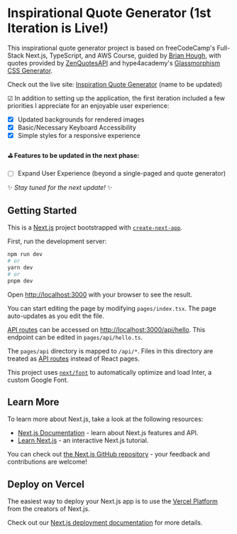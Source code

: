 # Inspirational Quote Generator (1st Iteration is Live!)
This inspirational quote generator project is based on freeCodeCamp's Full-Stack Next.js, TypeScript, and AWS Course, guided by [Brian Hough](https://github.com/BrianHHough/inspirational-quote-generator-freeCodeCamp), with quotes provided by [ZenQuotesAPI](https://zenquotes.io/) and hype4academy's [Glassmorphism CSS Generator](https://hype4.academy/tools/glassmorphism-generator).

Check out the live site: [Inspiration Quote Generator](https://prod.d28hmooal1ffyl.amplifyapp.com/) (name to be updated)

☑ In addition to setting up the application, the first iteration included a few priorities I appreciate for an enjoyable user experience: 
- [x] Updated backgrounds for rendered images
- [x] Basic/Necessary Keyboard Accessibility
- [x] Simple styles for a responsive experience

#### ⛳ Features to be updated in the next phase:
- [ ] Expand User Experience (beyond a single-paged and quote generator)

✨ _Stay tuned for the next update!_ ✨


## Getting Started

This is a [Next.js](https://nextjs.org/) project bootstrapped with [`create-next-app`](https://github.com/vercel/next.js/tree/canary/packages/create-next-app).

First, run the development server:

```bash
npm run dev
# or
yarn dev
# or
pnpm dev
```

Open [http://localhost:3000](http://localhost:3000) with your browser to see the result.

You can start editing the page by modifying `pages/index.tsx`. The page auto-updates as you edit the file.

[API routes](https://nextjs.org/docs/api-routes/introduction) can be accessed on [http://localhost:3000/api/hello](http://localhost:3000/api/hello). This endpoint can be edited in `pages/api/hello.ts`.

The `pages/api` directory is mapped to `/api/*`. Files in this directory are treated as [API routes](https://nextjs.org/docs/api-routes/introduction) instead of React pages.

This project uses [`next/font`](https://nextjs.org/docs/basic-features/font-optimization) to automatically optimize and load Inter, a custom Google Font.

## Learn More

To learn more about Next.js, take a look at the following resources:

- [Next.js Documentation](https://nextjs.org/docs) - learn about Next.js features and API.
- [Learn Next.js](https://nextjs.org/learn) - an interactive Next.js tutorial.

You can check out [the Next.js GitHub repository](https://github.com/vercel/next.js/) - your feedback and contributions are welcome!

## Deploy on Vercel

The easiest way to deploy your Next.js app is to use the [Vercel Platform](https://vercel.com/new?utm_medium=default-template&filter=next.js&utm_source=create-next-app&utm_campaign=create-next-app-readme) from the creators of Next.js.

Check out our [Next.js deployment documentation](https://nextjs.org/docs/deployment) for more details.
